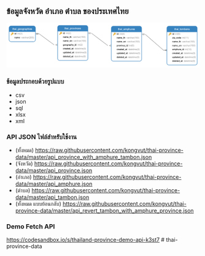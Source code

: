 ## ข้อมูลจังหวัด อำเภอ ตำบล ของประเทศไทย

![ss](./diagram.png)

### ข้อมูลประกอบด้วยรูปแบบ
- csv
- json
- sql
- xlsx
- xml

### API JSON ไฟล์สำหรับใช้งาน
- (ทั้งหมด) https://raw.githubusercontent.com/kongvut/thai-province-data/master/api_province_with_amphure_tambon.json
- (จังหวัด) https://raw.githubusercontent.com/kongvut/thai-province-data/master/api_province.json
- (อำเภอ) https://raw.githubusercontent.com/kongvut/thai-province-data/master/api_amphure.json
- (ตำบล) https://raw.githubusercontent.com/kongvut/thai-province-data/master/api_tambon.json
- (ทั้งหมด แบบย้อนกลับ) https://raw.githubusercontent.com/kongvut/thai-province-data/master/api_revert_tambon_with_amphure_province.json

### Demo Fetch API
https://codesandbox.io/s/thailand-province-demo-api-k3st7
#   t h a i - p r o v i n c e - d a t a 
 
 